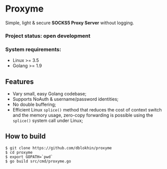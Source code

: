# Proxyme
Simple, light & secure **SOCKS5 Proxy Server** without logging.

### Project status: open development

### System requirements:
- Linux >= 3.5
- Golang >= 1.9

## Features
- Vary small, easy Golang codebase;
- Supports NoAuth & username/password identities;
- No double buffering;
- Efficient Linux `splice()` method that reduces the cost of context switch and the memory usage, zero-copy forwarding is possible using the `splice()` system call under Linux;

## How to build
```
$ git clone https://github.com/dblokhin/proxyme
$ cd proxyme
$ export GOPATH=`pwd`
$ go build src/cmd/proxyme.go
```
